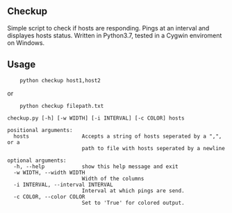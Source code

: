 ## Checkup

Simple script to check if hosts are responding.
Pings at an interval and displayes hosts status.
Written in Python3.7, tested in a Cygwin enviroment on Windows.

## Usage

```
    python checkup host1,host2

```
or
```
    python checkup filepath.txt
```
```
checkup.py [-h] [-w WIDTH] [-i INTERVAL] [-c COLOR] hosts

positional arguments:
  hosts                 Accepts a string of hosts seperated by a ",", or a
                        path to file with hosts seperated by a newline

optional arguments:
  -h, --help            show this help message and exit
  -w WIDTH, --width WIDTH
                        Width of the columns
  -i INTERVAL, --interval INTERVAL
                        Interval at which pings are send.
  -c COLOR, --color COLOR
                        Set to 'True' for colored output.
```